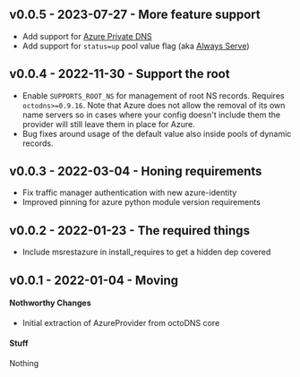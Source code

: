 ## v0.0.5 - 2023-07-27 - More feature support

* Add support for [Azure Private DNS](https://learn.microsoft.com/en-us/azure/dns/private-dns-overview)
* Add support for `status=up` pool value flag (aka [Always Serve](https://azure.microsoft.com/en-us/updates/alwaysservega/))

## v0.0.4 - 2022-11-30 - Support the root

* Enable `SUPPORTS_ROOT_NS` for management of root NS records. Requires
  `octodns>=0.9.16`. Note that Azure does not allow the removal of its own name
  servers so in cases where your config doesn't include them the provider will
  still leave them in place for Azure.
* Bug fixes around usage of the default value also inside pools of dynamic
  records.

## v0.0.3 - 2022-03-04 - Honing requirements

* Fix traffic manager authentication with new azure-identity
* Improved pinning for azure python module version requirements

## v0.0.2 - 2022-01-23 - The required things

* Include msrestazure in install_requires to get a hidden dep covered

## v0.0.1 - 2022-01-04 - Moving

#### Nothworthy Changes

* Initial extraction of AzureProvider from octoDNS core

#### Stuff

Nothing
